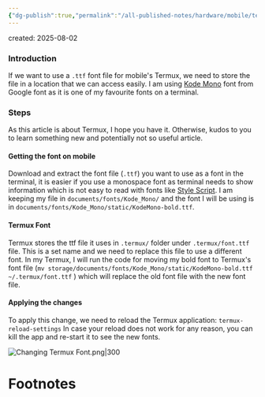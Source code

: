 ```yaml
---
{"dg-publish":true,"permalink":"/all-published-notes/hardware/mobile/termux/changing-termux-font/"}
---
```


created: 2025-08-02

### Introduction
If we want to use a `.ttf` font file for mobile's Termux, we need to store the file in a location that we can access easily.
I am using [Kode Mono](https://fonts.google.com/specimen/Kode+Mono) font from Google font as it is one of my favourite fonts on a terminal.
### Steps
As this article is about Termux, I hope you have it. Otherwise, kudos to you to learn something new and potentially not so useful article.
#### Getting the font on mobile
Download and extract the font file (`.ttf`) you want to use as a font in the terminal, it is easier if you use a monospace font as terminal needs to show information which is not easy to read with fonts like [Style Script](https://fonts.google.com/specimen/Style+Script). I am keeping my file in `documents/fonts/Kode_Mono/` and the font I will be using is in `documents/fonts/Kode_Mono/static/KodeMono-bold.ttf`.

#### Termux Font
Termux stores the ttf file it uses in `.termux/` folder under `.termux/font.ttf` file. This is a set name and we need to replace this file to use a different font.
In my Termux, I will run the code for moving my bold font to Termux's font file (`mv storage/documents/fonts/Kode_Mono/static/KodeMono-bold.ttf ~/.termux/font.ttf` ) which will replace the old font file with the new font file.

#### Applying the changes
To apply this change, we need to reload the Termux application: `termux-reload-settings`
In case your reload does not work for any reason, you can kill the app and re-start it to see the new fonts.

![Changing Termux Font.png|300](/img/user/All%20Published%20Notes/Hardware/Mobile/Termux/Changing%20Termux%20Font.png)


# Footnotes
[^1]:
[^2]:


